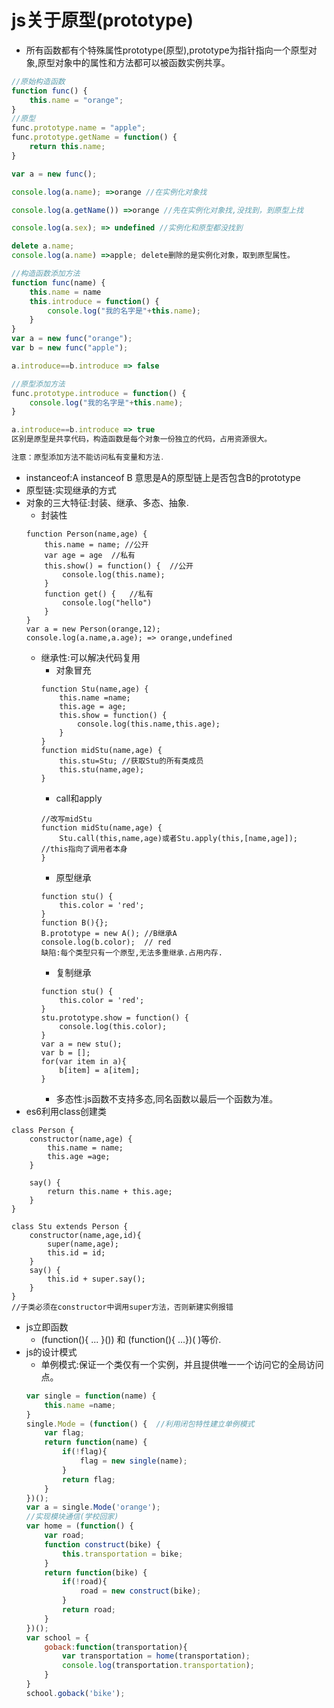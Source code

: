 # js关于原型(prototype)
* 所有函数都有个特殊属性prototype(原型),prototype为指针指向一个原型对象,原型对象中的属性和方法都可以被函数实例共享。
```js
//原始构造函数
function func() {
	this.name = "orange";
}
//原型
func.prototype.name = "apple";
func.prototype.getName = function() {
	return this.name;
}

var a = new func();

console.log(a.name); =>orange //在实例化对象找

console.log(a.getName()) =>orange //先在实例化对象找,没找到，到原型上找

console.log(a.sex); => undefined //实例化和原型都没找到

delete a.name;
console.log(a.name) =>apple; delete删除的是实例化对象，取到原型属性。

//构造函数添加方法
function func(name) {
	this.name = name
	this.introduce = function() {
		console.log("我的名字是"+this.name);
	}
}
var a = new func("orange");
var b = new func("apple");

a.introduce==b.introduce => false

//原型添加方法
func.prototype.introduce = function() {
	console.log("我的名字是"+this.name);
}

a.introduce==b.introduce => true
区别是原型是共享代码，构造函数是每个对象一份独立的代码，占用资源很大。

注意：原型添加方法不能访问私有变量和方法.
```
* instanceof:A instanceof B 意思是A的原型链上是否包含B的prototype
* 原型链:实现继承的方式
* 对象的三大特征:封装、继承、多态、抽象.
	* 封装性
	```
	function Person(name,age) {
		this.name = name; //公开
		var age = age  //私有
		this.show() = function() {  //公开
			console.log(this.name);
		}
		function get() {   //私有
			console.log("hello")
		}
	}
	var a = new Person(orange,12);
	console.log(a.name,a.age); => orange,undefined
	```
	* 继承性:可以解决代码复用
		* 对象冒充
		```
		function Stu(name,age) {
			this.name =name;
			this.age = age;
			this.show = function() {
			    console.log(this.name,this.age);
			}
		}
		function midStu(name,age) {
			this.stu=Stu; //获取Stu的所有类成员
			this.stu(name,age);
		}
		```
		* call和apply
		```
		//改写midStu
		function midStu(name,age) {
			Stu.call(this,name,age)或者Stu.apply(this,[name,age]); //this指向了调用者本身
		}
		```
		* 原型继承
		```
		function stu() {
    		this.color = 'red';
    	}
    	function B(){};
    	B.prototype = new A(); //B继承A 
    	console.log(b.color);  // red
    	缺陷:每个类型只有一个原型,无法多重继承.占用内存.
		```
		* 复制继承
		```
		function stu() {
			this.color = 'red';
		}
		stu.prototype.show = function() {
			console.log(this.color);
		}
		var a = new stu();
		var b = [];
		for(var item in a){
			b[item] = a[item];
		}
		```
		* 多态性:js函数不支持多态,同名函数以最后一个函数为准。
* es6利用class创建类
```
class Person {
	constructor(name,age) {
		this.name = name;
		this.age =age;
	}

	say() {
		return this.name + this.age;
	}
}

class Stu extends Person {  
	constructor(name,age,id){
		super(name,age);
		this.id = id;
	}
	say() {
		this.id + super.say();
	}
}
//子类必须在constructor中调用super方法，否则新建实例报错
```
* js立即函数
	* (function(){ ... }()) 和 (function(){ ...})( )等价.
* js的设计模式
	* 单例模式:保证一个类仅有一个实例，并且提供唯一一个访问它的全局访问点。	
	```js
	var single = function(name) {
		this.name =name;
	}
	single.Mode = (function() {  //利用闭包特性建立单例模式  
		var flag;
		return function(name) {
			if(!flag){
				flag = new single(name);
			}
			return flag;
		}
	})();
	var a = single.Mode('orange');
	//实现模块通信(学校回家)
	var home = (function() {
		var road;
		function construct(bike) {
			this.transportation = bike;
		}
		return function(bike) {
			if(!road){
				road = new construct(bike); 
			}
			return road;
		}
	})();
	var school = {
		goback:function(transportation){
			var transportation = home(transportation);
			console.log(transportation.transportation);
		}
	}
	school.goback('bike');
	```
 